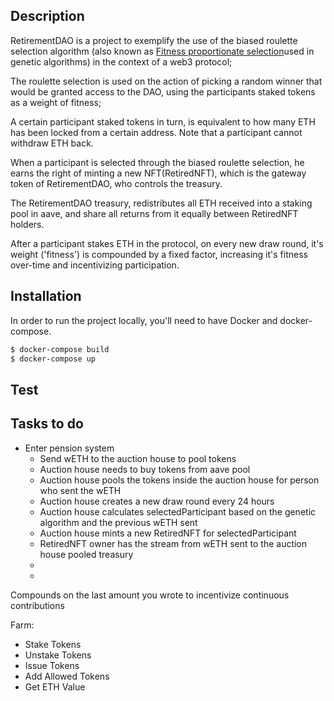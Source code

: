 ## Description

RetirementDAO is a project to exemplify the use of the biased roulette selection
algorithm (also known as [Fitness proportionate selection](https://en.wikipedia.org/wiki/Fitness_proportionate_selection)used in genetic algorithms) in the context of a web3 protocol;

The roulette selection is used on the action of picking a random winner that 
would be granted access to the DAO, using the participants staked tokens as a weight
of fitness;

A certain participant staked tokens in turn, is equivalent to how many ETH
has been locked from a certain address. Note that a participant cannot withdraw
ETH back.

When a participant is selected through the biased roulette selection, he earns
the right of minting a new NFT(RetiredNFT), which is the gateway token of RetirementDAO,
who controls the treasury.

The RetirementDAO treasury, redistributes all ETH received into a staking pool in aave,
and share all returns from it equally between RetiredNFT holders.

After a participant stakes ETH in the protocol, on every new draw round, it's 
weight ('fitness') is compounded by a fixed factor, increasing it's fitness
over-time and incentivizing participation.

## Installation

In order to run the project locally, you'll need to have Docker and docker-compose.


```bash
$ docker-compose build
$ docker-compose up
```

## Test



## Tasks to do

 - Enter pension system
   - Send wETH to the auction house to pool tokens
   - Auction house needs to buy tokens from aave pool
   - Auction house pools the tokens inside the auction house for person who sent the wETH
   - Auction house creates a new draw round every 24 hours
   - Auction house calculates selectedParticipant based on the genetic algorithm and the previous wETH sent
   - Auction house mints a new RetiredNFT for selectedParticipant
   - RetiredNFT owner has the stream from wETH sent to the auction house pooled treasury
   - 
   - 


Compounds on the last amount you wrote to incentivize continuous contributions


Farm:
- Stake Tokens
- Unstake Tokens
- Issue Tokens
- Add Allowed Tokens
- Get ETH Value
